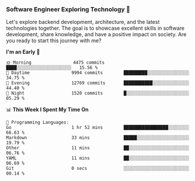 ### Software Engineer Exploring Technology 🚀 

Let's explore backend development, architecture, and the latest technologies together. The goal is to showcase excellent skills in software development, share knowledge, and have a positive impact on society. Are you ready to start this journey with me?

<!--START_SECTION:waka-->
**I'm an Early 🐤** 

```text
🌞 Morning                4475 commits        ████░░░░░░░░░░░░░░░░░░░░░   15.56 % 
🌆 Daytime                9994 commits        █████████░░░░░░░░░░░░░░░░   34.75 % 
🌃 Evening                12769 commits       ███████████░░░░░░░░░░░░░░   44.40 % 
🌙 Night                  1520 commits        █░░░░░░░░░░░░░░░░░░░░░░░░   05.29 % 
```


📊 **This Week I Spent My Time On** 

```text
💬 Programming Languages: 
Go                       1 hr 52 mins        █████████████████░░░░░░░░   66.63 % 
Markdown                 33 mins             █████░░░░░░░░░░░░░░░░░░░░   19.79 % 
Other                    11 mins             ██░░░░░░░░░░░░░░░░░░░░░░░   06.76 % 
YAML                     11 mins             ██░░░░░░░░░░░░░░░░░░░░░░░   06.69 % 
Git                      0 secs              ░░░░░░░░░░░░░░░░░░░░░░░░░   00.14 % 
```


<!--END_SECTION:waka-->
